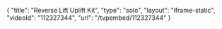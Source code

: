 {
    "title": "Reverse Lift Uplift Kit",
    "type": "solo",
    "layout": "iframe-static",
    "videoId": "112327344",
    "url": "\/tvpembed\/112327344"
}